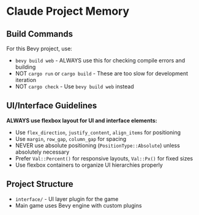 # Claude Project Memory

## Build Commands

For this Bevy project, use:
- `bevy build web` - ALWAYS use this for checking compile errors and building
- NOT `cargo run` or `cargo build` - These are too slow for development iteration
- NOT `cargo check` - Use `bevy build web` instead

## UI/Interface Guidelines

**ALWAYS use flexbox layout for UI and interface elements:**
- Use `flex_direction`, `justify_content`, `align_items` for positioning
- Use `margin`, `row_gap`, `column_gap` for spacing
- NEVER use absolute positioning (`PositionType::Absolute`) unless absolutely necessary
- Prefer `Val::Percent()` for responsive layouts, `Val::Px()` for fixed sizes
- Use flexbox containers to organize UI hierarchies properly

## Project Structure

- `interface/` - UI layer plugin for the game
- Main game uses Bevy engine with custom plugins